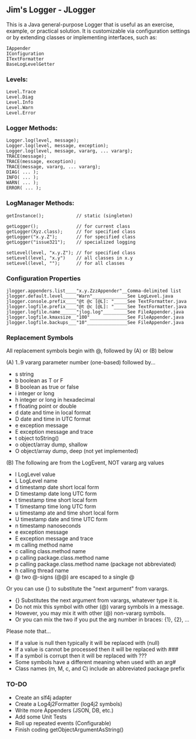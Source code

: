 ## Jim's Logger - JLogger ##

This is a Java general-purpose Logger that is useful as an exercise, example, or practical solution.
It is customizable via configuration settings or by extending classes or implementing interfaces, such as:

 `IAppender`   
 `IConfiguration`  
 `ITextFormatter`  
 `BaseLogLevelGetter`   

### Levels:  ###

 `Level.Trace`     
 `Level.Diag`     
 `Level.Info`     
 `Level.Warn`      
 `Level.Error`

### Logger Methods:  ###

 `Logger.log(level, message);`        
 `Logger.log(level, message, exception);`      
 `Logger.log(level, message, vararg, ... vararg);`      
 `TRACE(message);`      
 `TRACE(message, exception);`     
 `TRACE(message, vararg, ... vararg);`      
 `DIAG( ... );`      
 `INFO( ... );`      
 `WARN( ... );`      
 `ERROR( ... );`  

### LogManager Methods:  ###

 `getInstance();            // static (singleton)`

 `getLogger();              // for current class`    
 `getLogger(Xyz.class);     // for specified class`      
 `getLogger("x.y.Z");       // for specified class`   
 `getLogger("issue321");    // specialized logging`

 `setLevel(level, "x.y.Z"); // for specified class`    
 `setLevel(level, "x.y")    // all classes in x.y`   
 `setLevel(level, "");      // for all classes`

### Configuration Properties ###

 `jlogger.appenders.list____"x.y.ZzzAppender"__Comma-delimited list`     
 `jlogger.default.level_____"Warn"_____________See LogLevel.java`      
 `jlogger.console.prefix____"@t @c [@L]: "_____See TextFormatter.java`     
 `jlogger.logfile.prefix____"@t @c [@L]: "_____See TextFormatter.java`     
 `jlogger.logfile.name______"jlog.log"_________See FileAppender.java`     
 `jlogger.logfile.kmaxsize__"100"______________See FileAppender.java`     
 `jlogger.logfile.backups___"10"_______________See FileAppender.java`

### Replacement Symbols ###

All replacement symbols begin with @, followed by (A) or (B) below   

(A) 1..9  vararg parameter number (one-based) followed by...   

 * s     string
 * b     boolean as T or F
 * B     boolean as true or false  
 * i     integer or long  
 * h     integer or long in hexadecimal  
 * f     floating point or double  
 * d     date and time in local format  
 * D     date and time in UTC format  
 * e     exception message  
 * E     exception message and trace  
 * t     object toString()  
 * o     object/array dump, shallow  
 * O     object/array dump, deep (not yet implemented)  

(B) The following are from the LogEvent, NOT vararg arg values      

 * l     LogLevel value  
 * L     LogLevel name  
 * d     timestamp date short local form  
 * D     timestamp date long UTC form  
 * t     timestamp time short local form  
 * T     timestamp time long UTC form  
 * u     timestamp ate and time short local form  
 * U     timestamp date and time UTC form  
 * n     timestamp nanoseconds  
 * e     exception message  
 * E     exception message and trace  
 * m     calling method name  
 * c     calling class.method name  
 * p     calling package.class.method name  
 * p     calling package.class.method name (package not abbreviated)  
 * h     calling thread name  
 * @     two @-signs (@@) are escaped to a single @     

Or you can use {} to substitute the "next argument" from varargs.   
 
 * {} Substitutes the next argument from varargs, whatever type it is.    
 * Do not mix this symbol with other (@) vararg symbols in a message.   
 * However, you may mix it with other (@) non-vararg symbols.    
 * Or you can mix the two if you put the arg number in braces: {1}, {2}, ...   

Please note that...    

 * If a value is null then typically it will be replaced with (null)  
 * If a value is cannot be processed then it will be replaced with ###  
 * If a symbol is corrupt then it will be replaced with ???   
 * Some symbols have a different meaning when used with an arg#  
 * Class names (m, M, c, and C) include an abbreviated package prefix   

### TO-DO ###

 * Create an slf4j adapter   
 * Create a Log4j2Formatter (log4j2 symbols)   
 * Write more Appenders (JSON, DB, etc.)   
 * Add some Unit Tests    
 * Roll up repeated events (Configurable)    
 * Finish coding getObjectArgumentAsString()    